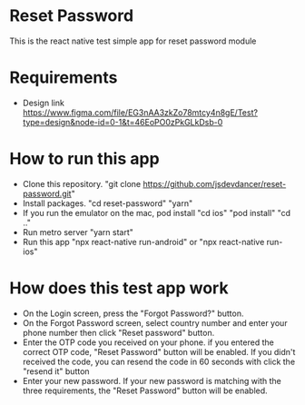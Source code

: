 # Reset Password

This is the react native test simple app for reset password module

# Requirements

- Design link
  https://www.figma.com/file/EG3nAA3zkZo78mtcy4n8gE/Test?type=design&node-id=0-1&t=46EoPO0zPkGLkDsb-0

# How to run this app

- Clone this repository. "git clone https://github.com/jsdevdancer/reset-password.git"
- Install packages. "cd reset-password" "yarn"
- If you run the emulator on the mac, pod install "cd ios" "pod install" "cd .."
- Run metro server "yarn start"
- Run this app "npx react-native run-android" or "npx react-native run-ios"

# How does this test app work

- On the Login screen, press the "Forgot Password?" button.
- On the Forgot Password screen, select country number and enter your phone number then click "Reset password" button.
- Enter the OTP code you received on your phone. if you entered the correct OTP code, "Reset Password" button will be enabled.
  If you didn't received the code, you can resend the code in 60 seconds with click the "resend it" button
- Enter your new password. If your new password is matching with the three requirements, the "Reset Password" button will be enabled.
